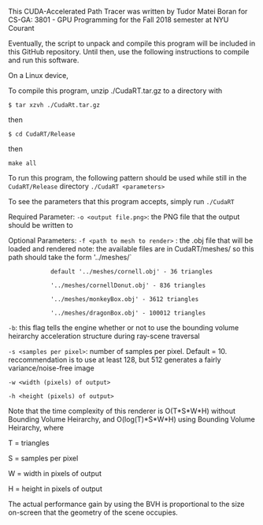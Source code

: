 This CUDA-Accelerated Path Tracer was written by Tudor Matei Boran
for CS-GA: 3801 - GPU Programming for the Fall 2018 semester at NYU Courant

Eventually, the script to unpack and compile this program will be included
in this GitHub repository. Until then, use the following instructions to compile
and run this software.

On a Linux device,

To compile this program, unzip ./CudaRT.tar.gz to a directory with 

`$ tar xzvh ./CudaRt.tar.gz`

then 

`$ cd CudaRT/Release`

then 

`make all`

To run this program, the following pattern should be used while still in the `CudaRT/Release` directory
`./CudaRT <parameters>`

To see the parameters that this program accepts, simply run 
`./CudaRT`

Required Parameter:
`-o <output file.png>`: the PNG file that the output should be written to

Optional Parameters:
`-f <path to mesh to render>` : the .obj file that will be loaded and rendered
				note: the available files are in CudaRT/meshes/
				so this path should take the form '../meshes/<file>`
				
				default '../meshes/cornell.obj' - 36 triangles
				
				'../meshes/cornellDonut.obj' - 836 triangles
				
				'../meshes/monkeyBox.obj' - 3612 triangles
				
				'../meshes/dragonBox.obj' - 100012 triangles
				
`-b`:  	 			this flag tells the engine whether or not to use 
				the bounding volume heirarchy acceleration structure
				during ray-scene traversal
				
`-s <samples per pixel>`:	number of samples per pixel. Default = 10. 
				reccommendation is to use at least 128, but
				512 generates a fairly variance/noise-free image

`-w <width (pixels) of output>`

`-h <height (pixels) of output>`

Note that the time complexity of this renderer is O(T\*S\*W\*H) without Bounding Volume
Heirarchy, and O(log(T)\*S\*W\*H) using Bounding Volume Heirarchy, where

T = triangles

S = samples per pixel

W = width in pixels of output

H = height in pixels of output

The actual performance gain by using the BVH is proportional to the size on-screen that the geometry of the scene occupies. 

